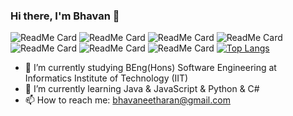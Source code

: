 ### Hi there, I'm Bhavan 👋


![ReadMe Card](https://github-readme-stats.vercel.app/api/pin/?username=Bhavan24&repo=Computer_Science_Calculator)
![ReadMe Card](https://github-readme-stats.vercel.app/api/pin/?username=Bhavan24&repo=Matrix_Calculator)
![ReadMe Card](https://github-readme-stats.vercel.app/api/pin/?username=Bhavan24&repo=Number_system_converter)
![ReadMe Card](https://github-readme-stats.vercel.app/api/pin/?username=Bhavan24&repo=Voting_system_java)
![ReadMe Card](https://github-readme-stats.vercel.app/api/pin/?username=Bhavan24&repo=Password_generator_python)
![ReadMe Card](https://github-readme-stats.vercel.app/api/pin/?username=Bhavan24&repo=QA_coursework)
![ReadMe Card](https://github-readme-stats.vercel.app/api/pin/?username=Bhavan24&repo=OpenCV_face_detector_python)
[![Top Langs](https://github-readme-stats.vercel.app/api/top-langs/?username=Bhavan24&langs_count=8)](https://github.com/Bhavan24/github-readme-stats)




- 🔭 I’m currently studying BEng(Hons) Software Engineering at Informatics Institute of Technology (IIT)
- 🌱 I’m currently learning Java & JavaScript & Python & C# 
- 📫 How to reach me: bhavaneetharan@gmail.com
